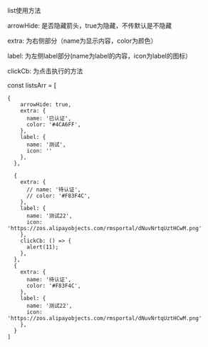 list使用方法

<Lists listsInf={listsArr} />

arrowHide: 是否隐藏箭头，true为隐藏，不传默认是不隐藏

extra: 为右侧部分（name为显示内容，color为颜色）

label: 为左侧label部分(name为label的内容，icon为label的图标）

clickCb: 为点击执行的方法

const listsArr = [

	{
        arrowHide: true,
        extra: {
          name: '已认证',
          color: '#4CA6FF',
        },
        label: {
          name: '测试',
          icon: ''
        },
      },

      {
        extra: {
          // name: '待认证',
          // color: '#F83F4C',
        },
        label: {
          name: '测试22',
          icon: 'https://zos.alipayobjects.com/rmsportal/dNuvNrtqUztHCwM.png'
        },
        clickCb: () => {
          alert(11);
        },
      },
      {
        extra: {
          name: '待认证',
          color: '#F83F4C',
        },
        label: {
          name: '测试22',
          icon: 'https://zos.alipayobjects.com/rmsportal/dNuvNrtqUztHCwM.png'
        },
      }
    ]